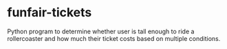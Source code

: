 # funfair-tickets
Python program to determine whether user is tall enough to ride a rollercoaster and how much their ticket costs based on multiple conditions. 

